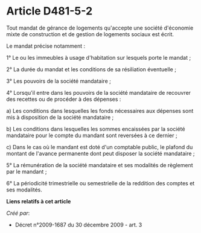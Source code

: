 # Article D481-5-2

Tout mandat de gérance de logements qu'accepte une société d'économie mixte de construction et de gestion de logements
sociaux est écrit. 

Le mandat précise notamment : 

1° Le ou les immeubles à usage d'habitation sur lesquels porte le mandat ; 

2° La durée du mandat et les conditions de sa résiliation éventuelle ; 

3° Les pouvoirs de la société mandataire ; 

4° Lorsqu'il entre dans les pouvoirs de la société mandataire de recouvrer des recettes ou de procéder à des dépenses : 

a) Les conditions dans lesquelles les fonds nécessaires aux dépenses sont mis à disposition de la société mandataire ; 

b) Les conditions dans lesquelles les sommes encaissées par la société mandataire pour le compte du mandant sont reversées à
ce dernier ; 

c) Dans le cas où le mandant est doté d'un comptable public, le plafond du montant de l'avance permanente dont peut disposer
la société mandataire ; 

5° La rémunération de la société mandataire et ses modalités de règlement par le mandant ; 

6° La périodicité trimestrielle ou semestrielle de la reddition des comptes et ses modalités.

**Liens relatifs à cet article**

_Créé par_:

  - Décret n°2009-1687 du 30 décembre 2009 - art. 3
